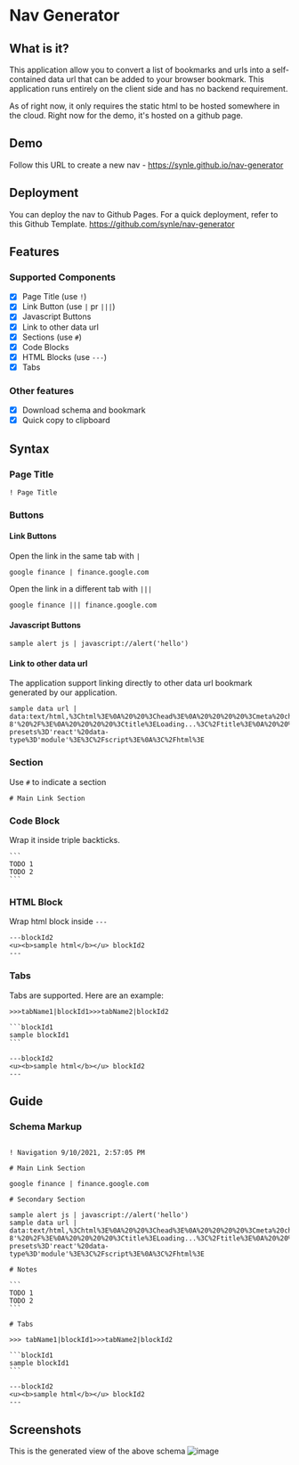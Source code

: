 # Nav Generator

## What is it?

This application allow you to convert a list of bookmarks and urls into a self-contained data url that can be added to your browser bookmark. This application runs entirely on the client side and has no backend requirement.

As of right now, it only requires the static html to be hosted somewhere in the cloud. Right now for the demo, it's hosted on a github page.

## Demo

Follow this URL to create a new nav - https://synle.github.io/nav-generator

## Deployment

You can deploy the nav to Github Pages. For a quick deployment, refer to this Github Template. https://github.com/synle/nav-generator

## Features

### Supported Components

- [x] Page Title (use `!`)
- [x] Link Button (use `|` pr `|||`)
- [x] Javascript Buttons
- [x] Link to other data url
- [x] Sections (use `#`)
- [x] Code Blocks
- [x] HTML Blocks (use `---`)
- [x] Tabs

### Other features

- [x] Download schema and bookmark
- [x] Quick copy to clipboard

## Syntax

### Page Title

```
! Page Title
```

### Buttons

#### Link Buttons

Open the link in the same tab with `|`

```
google finance | finance.google.com
```

Open the link in a different tab with `|||`

```
google finance ||| finance.google.com
```

#### Javascript Buttons

```
sample alert js | javascript://alert('hello')
```

#### Link to other data url

The application support linking directly to other data url bookmark generated by our application.

```
sample data url | data:text/html,%3Chtml%3E%0A%20%20%3Chead%3E%0A%20%20%20%20%3Cmeta%20charset%3D'utf-8'%20%2F%3E%0A%20%20%20%20%3Ctitle%3ELoading...%3C%2Ftitle%3E%0A%20%20%20%20%3Clink%20rel%3D%22stylesheet%22%20href%3D%22http%3A%2F%2Flocalhost%3A8080%2Findex.css%22%20%2F%3E%0A%20%20%3C%2Fhead%3E%0A%20%20%3Cload%20%2F%3E%0A%20%20%3Cscript%20type%3D'schema'%3E!%20Data%20Test%20Navigation%0A%0A%23%20Main%20Section%0Agoogle%7Cgoogle.com%3C%2Fscript%3E%0A%20%20%3Cscript%20src%3D'https%3A%2F%2Funpkg.com%2F%40babel%2Fstandalone%2Fbabel.min.js'%3E%3C%2Fscript%3E%0A%20%20%3Cscript%20src%3D'http%3A%2F%2Flocalhost%3A8080%2Findex.jsx'%20type%3D'text%2Fbabel'%20data-presets%3D'react'%20data-type%3D'module'%3E%3C%2Fscript%3E%0A%3C%2Fhtml%3E
```

### Section

Use `#` to indicate a section

```
# Main Link Section
```

### Code Block

Wrap it inside triple backticks.

````
```
TODO 1
TODO 2
```
````

### HTML Block

Wrap html block inside `---`

```
---blockId2
<u><b>sample html</b></u> blockId2
---
```

### Tabs

Tabs are supported. Here are an example:

````
>>>tabName1|blockId1>>>tabName2|blockId2

```blockId1
sample blockId1
```

---blockId2
<u><b>sample html</b></u> blockId2
---

````

## Guide

### Schema Markup

````

! Navigation 9/10/2021, 2:57:05 PM

# Main Link Section

google finance | finance.google.com

# Secondary Section

sample alert js | javascript://alert('hello')
sample data url | data:text/html,%3Chtml%3E%0A%20%20%3Chead%3E%0A%20%20%20%20%3Cmeta%20charset%3D'utf-8'%20%2F%3E%0A%20%20%20%20%3Ctitle%3ELoading...%3C%2Ftitle%3E%0A%20%20%20%20%3Clink%20rel%3D%22stylesheet%22%20href%3D%22http%3A%2F%2Flocalhost%3A8080%2Findex.css%22%20%2F%3E%0A%20%20%3C%2Fhead%3E%0A%20%20%3Cload%20%2F%3E%0A%20%20%3Cscript%20type%3D'schema'%3E!%20Data%20Test%20Navigation%0A%0A%23%20Main%20Section%0Agoogle%7Cgoogle.com%3C%2Fscript%3E%0A%20%20%3Cscript%20src%3D'https%3A%2F%2Funpkg.com%2F%40babel%2Fstandalone%2Fbabel.min.js'%3E%3C%2Fscript%3E%0A%20%20%3Cscript%20src%3D'http%3A%2F%2Flocalhost%3A8080%2Findex.jsx'%20type%3D'text%2Fbabel'%20data-presets%3D'react'%20data-type%3D'module'%3E%3C%2Fscript%3E%0A%3C%2Fhtml%3E

# Notes

```
TODO 1
TODO 2
```

# Tabs

>>> tabName1|blockId1>>>tabName2|blockId2

```blockId1
sample blockId1
```

---blockId2
<u><b>sample html</b></u> blockId2
---

````

## Screenshots

This is the generated view of the above schema
![image](https://user-images.githubusercontent.com/3792401/132922042-76a8b14d-270c-415c-8a0e-00d0f5f252f6.png)

```

```
